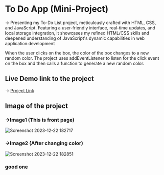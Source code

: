 # To Do App (Mini-Project)
  -> Presenting my To-Do List project, meticulously crafted with HTML, CSS, and JavaScript. Featuring a user-friendly interface, real-time updates, and local storage integration, it showcases my refined HTML/CSS skills and deepened understanding of JavaScript's dynamic capabilities in web application development
  
  When the user clicks on the box, the color of the box changes to a new random color. The project uses addEventListener to listen for the click event on the box and then calls a function to generate a new random color.

## Live Demo link to the project
-> [Project Link](https://main--iridescent-speculoos-9b8892.netlify.app/)

## Image of the project
 
 ###  ->Image1 (This is front page)
 
![Screenshot 2023-12-22 182717](https://github.com/Abhinandan-Sah/To-Do-App/assets/118913466/33cbc0b9-329f-4442-a51d-e087804f7dfa)


 ###  ->Image2 (After changing color)

![Screenshot 2023-12-22 182851](https://github.com/Abhinandan-Sah/To-Do-App/assets/118913466/f6fd340f-c9fe-4c70-9a22-355867ef42f4)

### good one



